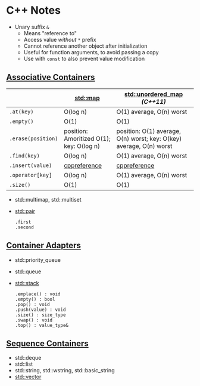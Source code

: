 C++ Notes
=========

* Unary suffix `&`
    - Means "reference to"
    - Access value _without_ `*` prefix
    - Cannot reference another object after initialization
    - Useful for function arguments, to avoid passing a copy
    - Use with `const` to also prevent value modification


[Associative Containers](https://en.cppreference.com/w/cpp/container.html#Associative_containers)
------------------------

|                    | [std::map](http://en.cppreference.com/w/cpp/container/map.html) | [std::unordered_map](https://en.cppreference.com/w/cpp/container/unordered_map.html) _(C++11)_
|--------------------|-----------------------------------------------------------------|---------------------------
| `.at(key)`         | O(log n)                                                        | O(1) average, O(n) worst
| `.empty()`         | O(1)                                                            | O(1)
| `.erase(position)` | position: Amoritized O(1); key: O(log n)                        | position: O(1) average, O(n) worst; key: O(key) average, O(n) worst
| `.find(key)`       | O(log n)                                                        | O(1) average, O(n) worst
| `.insert(value)`   | [cppreference](http://en.cppreference.com/w/cpp/container/map/insert.html#Complexity) | [cppreference](https://en.cppreference.com/w/cpp/container/unordered_map/insert.html#Complexity)
| `.operator[key]`   | O(log n)                                                        | O(1) average, O(n) worst
| `.size()`          | O(1)                                                            | O(1)

* std::multimap, std::multiset
* [std::pair](https://cplusplus.com/reference/utility/pair/)

      .first
      .second


[Container Adapters](https://en.cppreference.com/w/cpp/container.html#Container_adaptors)
--------------------

* std::priority_queue
* std::queue
* [std::stack](https://cplusplus.com/reference/stack/stack/)

      .emplace() : void
      .empty() : bool
      .pop() : void
      .push(value) : void
      .size() : size_type
      .swap() : void
      .top() : value_type&


[Sequence Containers](https://en.cppreference.com/w/cpp/container.html#Sequence_containers)
---------------------

* std::deque
* std::list
* std::string, std::wstring, std::basic_string
* [std::vector](https://cplusplus.com/reference/vector/vector/)
